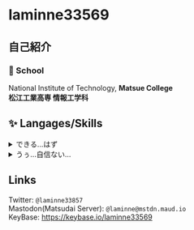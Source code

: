 # laminne33569

## 自己紹介

### 🏢 School 
National Institute of Technology, **Matsue College**  
**松江工業高専 情報工学科**  

## ✨ Langages/Skills  
<details>
<summary>できる...はず</summary>
<pre>
Ruby (3years)  
Python (2years)  
Creating Server Environment (2years)  
</pre>
</details>

<details>
<summary>うぅ...自信ない...</summary>
  <pre>
HTML5/CSS3 (4years) 
Javascript (1years)  
Docker / Docker-compose (2years)  
ROBOCON (4years)  
ShellScript (0.5year)  
Vagrant (1year)  
SQL{MySQL/PostgreSQL/SQLite}(1.5years)  
</pre>
  </details>
  
## Links
Twitter:  `@laminne33857`  
Mastodon(Matsudai Server): `@laminne@mstdn.maud.io`  
KeyBase: https://keybase.io/laminne33569  
